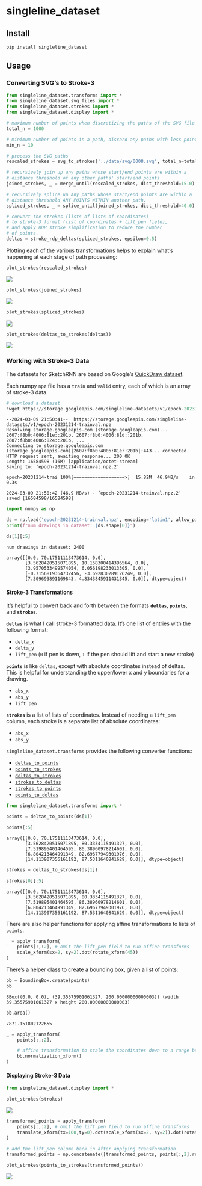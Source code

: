 # singleline_dataset

<!-- WARNING: THIS FILE WAS AUTOGENERATED! DO NOT EDIT! -->

## Install

``` sh
pip install singleline_dataset
```

## Usage

### Converting SVG’s to Stroke-3

``` python
from singleline_dataset.transforms import *
from singleline_dataset.svg_files import *
from singleline_dataset.strokes import *
from singleline_dataset.display import *

# maximum number of points when discretizing the paths of the SVG file
total_n = 1000

# minimum number of points in a path, discard any paths with less points
min_n = 10

# process the SVG paths
rescaled_strokes = svg_to_strokes('../data/svg/0008.svg', total_n=total_n, min_n=min_n)

# recursively join up any paths whose start/end points are within a
# distance threshold of any other paths' start/end points
joined_strokes, _ = merge_until(rescaled_strokes, dist_threshold=15.0)

# recursively splice up any paths whose start/end points are within a
# distance threshold ANY POINTS WITHIN another path.
spliced_strokes, _ = splice_until(joined_strokes, dist_threshold=40.0)

# convert the strokes (lists of lists of coordinates)
# to stroke-3 format (list of coordinates + lift_pen field),
# and apply RDP stroke simplification to reduce the number
# of points.
deltas = stroke_rdp_deltas(spliced_strokes, epsilon=0.5)
```

Plotting each of the various transformations helps to explain what’s
happening at each stage of path processing:

``` python
plot_strokes(rescaled_strokes)
```

![](index_files/figure-commonmark/cell-3-output-1.png)

``` python
plot_strokes(joined_strokes)
```

![](index_files/figure-commonmark/cell-4-output-1.png)

``` python
plot_strokes(spliced_strokes)
```

![](index_files/figure-commonmark/cell-5-output-1.png)

``` python
plot_strokes(deltas_to_strokes(deltas))
```

![](index_files/figure-commonmark/cell-6-output-1.png)

### Working with Stroke-3 Data

The datasets for SketchRNN are based on Google’s [QuickDraw
dataset](https://github.com/googlecreativelab/quickdraw-dataset).

Each numpy `npz` file has a `train` and `valid` entry, each of which is
an array of stroke-3 data.

``` python
# download a dataset
!wget https://storage.googleapis.com/singleline-datasets/v1/epoch-20231214-trainval.npz
```

    --2024-03-09 21:50:41--  https://storage.googleapis.com/singleline-datasets/v1/epoch-20231214-trainval.npz
    Resolving storage.googleapis.com (storage.googleapis.com)... 2607:f8b0:4006:81e::201b, 2607:f8b0:4006:81d::201b, 2607:f8b0:4006:824::201b, ...
    Connecting to storage.googleapis.com (storage.googleapis.com)|2607:f8b0:4006:81e::201b|:443... connected.
    HTTP request sent, awaiting response... 200 OK
    Length: 16584598 (16M) [application/octet-stream]
    Saving to: ‘epoch-20231214-trainval.npz.2’

    epoch-20231214-trai 100%[===================>]  15.82M  46.9MB/s    in 0.3s    

    2024-03-09 21:50:42 (46.9 MB/s) - ‘epoch-20231214-trainval.npz.2’ saved [16584598/16584598]

``` python
import numpy as np

ds = np.load('epoch-20231214-trainval.npz', encoding='latin1', allow_pickle=True)['train']
print(f"num drawings in dataset: {ds.shape[0]}")

ds[1][:5]
```

    num drawings in dataset: 2400

    array([[0.0, 70.17511113473614, 0.0],
           [3.5628420515071895, 10.158300414396564, 0.0],
           [3.9570533499574054, 6.056198233013305, 0.0],
           [-0.7156819364732456, -3.692830289126249, 0.0],
           [7.309693891169843, 4.8343845911431345, 0.0]], dtype=object)

#### Stroke-3 Transformations

It’s helpful to convert back and forth between the formats **`deltas`**,
**`points`**, and **`strokes`**.

**`deltas`** is what I call stroke-3 formatted data. It’s one list of
entries with the following format:

- `delta_x`
- `delta_y`
- `lift_pen` (`0` if pen is down, `1` if the pen should lift and start a
  new stroke)

**`points`** is like `deltas`, except with absolute coordinates instead
of deltas. This is helpful for understanding the upper/lower x and y
boundaries for a drawing.

- `abs_x`
- `abs_y`
- `lift_pen`

**`strokes`** is a list of lists of coordinates. Instead of needing a
`lift_pen` column, each stroke is a separate list of absolute
coordinates:

- `abs_x`
- `abs_y`

`singleline_dataset.transforms` provides the following converter
functions:

- [`deltas_to_points`](https://singleline-dataset.andrewlook.com/transforms.html#deltas_to_points)
- [`points_to_strokes`](https://singleline-dataset.andrewlook.com/transforms.html#points_to_strokes)
- [`deltas_to_strokes`](https://singleline-dataset.andrewlook.com/transforms.html#deltas_to_strokes)
- [`strokes_to_deltas`](https://singleline-dataset.andrewlook.com/transforms.html#strokes_to_deltas)
- [`strokes_to_points`](https://singleline-dataset.andrewlook.com/transforms.html#strokes_to_points)
- [`points_to_deltas`](https://singleline-dataset.andrewlook.com/transforms.html#points_to_deltas)

``` python
from singleline_dataset.transforms import *

points = deltas_to_points(ds[1])

points[:5]
```

    array([[0.0, 70.17511113473614, 0.0],
           [3.5628420515071895, 80.3334115491327, 0.0],
           [7.519895401464595, 86.38960978214601, 0.0],
           [6.804213464991349, 82.69677949301976, 0.0],
           [14.113907356161192, 87.5311640841629, 0.0]], dtype=object)

``` python
strokes = deltas_to_strokes(ds[1])

strokes[0][:5]
```

    array([[0.0, 70.17511113473614, 0.0],
           [3.5628420515071895, 80.3334115491327, 0.0],
           [7.519895401464595, 86.38960978214601, 0.0],
           [6.804213464991349, 82.69677949301976, 0.0],
           [14.113907356161192, 87.5311640841629, 0.0]], dtype=object)

There are also helper functions for applying affine transformations to
lists of `points`.

``` python
_ = apply_transform(
    points[:,:2], # omit the lift_pen field to run affine transforms
    scale_xform(sx=2, sy=2).dot(rotate_xform(45))
)
```

There’s a helper class to create a bounding box, given a list of points:

``` python
bb = BoundingBox.create(points)
bb
```

    BBox((0.0, 0.0), (39.35575901061327, 200.00000000000003)) (width 39.35575901061327 x height 200.00000000000003)

``` python
bb.area()
```

    7871.151802122655

``` python
_ = apply_transform(
    points[:,:2],

    # affine transformation to scale the coordinates down to a range between 0 and 1 (preserving aspect ratio)
    bb.normalization_xform()
)
```

#### Displaying Stroke-3 Data

``` python
from singleline_dataset.display import *
```

``` python
plot_strokes(strokes)
```

![](index_files/figure-commonmark/cell-16-output-1.png)

``` python
transformed_points = apply_transform(
    points[:,:2], # omit the lift_pen field to run affine transforms
    translate_xform(tx=100,ty=0).dot(scale_xform(sx=2, sy=2)).dot(rotate_xform(45))
)

# add the lift_pen column back in after applying transformation
transformed_points = np.concatenate([transformed_points, points[:,2].reshape((transformed_points.shape[0], 1))], axis=1)

plot_strokes(points_to_strokes(transformed_points))
```

![](index_files/figure-commonmark/cell-17-output-1.png)
